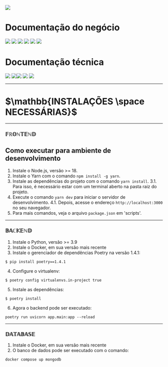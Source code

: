

[![](https://img.shields.io/badge/Home-000000?style=for-the-badge&logo=markdown&logoColor=white)](home)

# Documentação do negócio
[![](https://img.shields.io/badge/Sprints-000000?style=for-the-badge&logo=markdown&logoColor=white)](sprints)
[![](https://img.shields.io/badge/Requisitos-000000?style=for-the-badge&logo=markdown&logoColor=white)](requisitos)
[![](https://img.shields.io/badge/Processos-000000?style=for-the-badge&logo=markdown&logoColor=white)](processos)
[![](https://img.shields.io/badge/Gerência-000000?style=for-the-badge&logo=markdown&logoColor=white)](gerencia)
[![](https://img.shields.io/badge/Horários-000000?style=for-the-badge&logo=markdown&logoColor=white)](horarios)
[![](https://img.shields.io/badge/squads-000000?style=for-the-badge&logo=markdown&logoColor=white)](squads)

# Documentação técnica
[![](https://img.shields.io/badge/Arquitetura-000000?style=for-the-badge&logo=markdown&logoColor=white)](arquitetura)
[![](https://img.shields.io/badge/Mockups-000000?style=for-the-badge&logo=markdown&logoColor=white)](mockups)[![](https://img.shields.io/badge/Banco_de_dados-000000?style=for-the-badge&logo=markdown&logoColor=white)](banco_dados)
[![](https://img.shields.io/badge/Instalação-FF7518?style=for-the-badge&logo=markdown&logoColor=black)](instalacao)
[![](https://img.shields.io/badge/Configuração-000000?style=for-the-badge&logo=markdown&logoColor=white)](configuracao)

---
# $`\mathbb{INSTALAÇÕES \space NECESSÁRIAS}`$
---

### $`\mathbb{FRONTEND}`$

## Como executar para ambiente de desenvolvimento

1. Instale o Node.js, versão >= 18.
2. Instale o Yarn com o comando `npm install -g yarn`.
3. Instale as dependências do projeto com o comando `yarn install`.
    3.1. Para isso, é necessário estar com um terminal aberto na pasta raiz do projeto.
4. Execute o comando `yarn dev` para iniciar o servidor de desenvolvimento.
    4.1. Depois, acesse o endereço `http://localhost:3000` no seu navegador.
5. Para mais comandos, veja o arquivo `package.json` em 'scripts'.

---

### $`\mathbb{BACKEND}`$

1. Instale o Python, versão >= 3.9
2. Instale o Docker, em sua versão mais recente
3. Instale o gerenciador de dependências Poetry na versão 1.4.1:
```
$ pip install poetry==1.4.1
```
4. Configure o virtualenv:
```
$ poetry config virtualenvs.in-project true
```
5. Instale as dependências:
```
$ poetry install
```
6. Agora o backend pode ser executado:
```
poetry run uvicorn app.main:app --reload
```
---

### $`\mathbb{DATABASE}`$

1. Instale o Docker, em sua versão mais recente
2. O banco de dados pode ser executado com o comando:
```
docker compose up mongodb
```